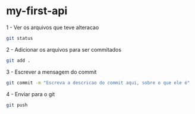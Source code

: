 # my-first-api

1 - Ver os arquivos que teve alteracao
```bash
git status
```

2 - Adicionar os arquivos para ser commitados
```bash
git add .
```

3 - Escrever a mensagem do commit
```bash
git commit -m "Escreva a descricao do commit aqui, sobre o que ele é"
```

4 - Enviar para o git
```bash
git push
```